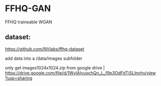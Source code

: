 # FFHQ-GAN
FFHQ traineable WGAN

## dataset:
https://github.com/NVlabs/ffhq-dataset

add data into a /data/images subfolder

only get images1024x1024.zip from google drive | https://drive.google.com/file/d/1WvlAIvuochQn_L_f9p3OdFdTiSLlnnhv/view?usp=sharing

